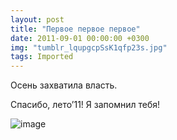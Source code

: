 ```yaml
---
layout: post
title: "Первое первое первое"
date: 2011-09-01 00:00:00 +0300
img: "tumblr_lqupgcpSsK1qfp23s.jpg"
tags: Imported
---
```


Осень захватила власть.

Спасибо, лето’11! Я запомнил тебя!

![image](/blog/assets/img/tumblr_lqupgcpSsK1qfp23s.jpg)